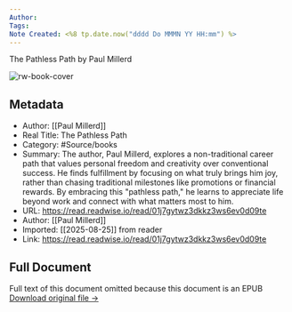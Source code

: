 ```yaml
---
Author: 
Tags:
Note Created: <%8 tp.date.now("dddd Do MMMN YY HH:mm") %>
---
```

The Pathless Path by Paul Millerd

![rw-book-cover](https://readwise-assets.s3.amazonaws.com/media/reader/parsed_document_assets/214922492/kFet0RfvmsS-lDrnW9c-dcRuPjNU-EDRsbg_d-qznqo-imag_H0CkYO4.jpg)

## Metadata
- Author: [[Paul Millerd]]
- Real Title: The Pathless Path
- Category: #Source/books
- Summary: The author, Paul Millerd, explores a non-traditional career path that values personal freedom and creativity over conventional success. He finds fulfillment by focusing on what truly brings him joy, rather than chasing traditional milestones like promotions or financial rewards. By embracing this "pathless path," he learns to appreciate life beyond work and connect with what matters most to him.
- URL: https://read.readwise.io/read/01j7gytwz3dkkz3ws6ev0d09te
- Author: [[Paul Millerd]]
- Imported: [[2025-08-25]] from reader
- Link: https://read.readwise.io/read/01j7gytwz3dkkz3ws6ev0d09te

## Full Document
Full text of this document omitted because this document is an EPUB
[Download original file →](https://readwise.io/reader/document_raw_content/214922492)
